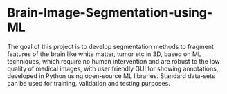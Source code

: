 # Brain-Image-Segmentation-using-ML
The goal of this project is to develop segmentation methods to fragment features of the brain like white matter, tumor etc in 3D, based on ML techniques, which require no human intervention and are robust to the low quality of medical images, with user friendly GUI for showing annotations, developed in Python using open-source ML libraries. Standard data-sets can be used for training, validation and testing purposes.
